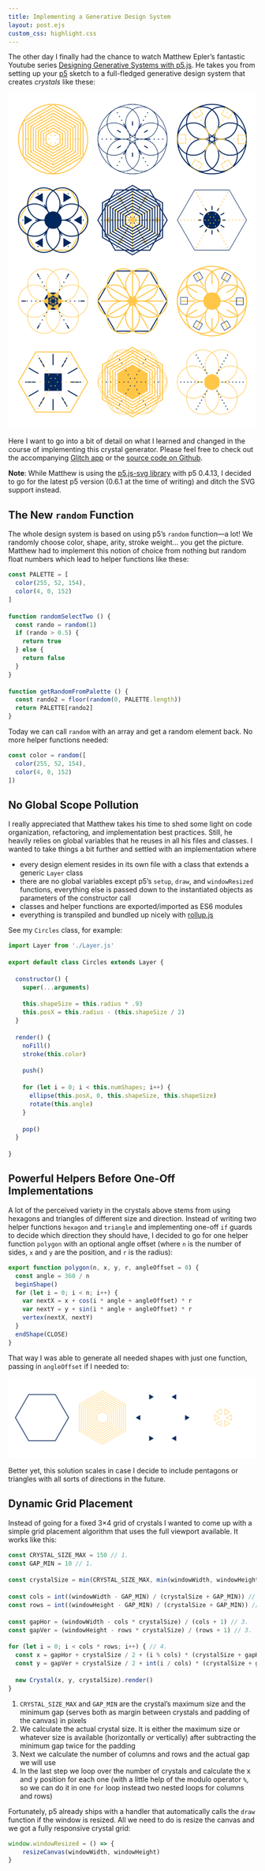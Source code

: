 ```yaml
---
title: Implementing a Generative Design System
layout: post.ejs
custom_css: highlight.css
---
```


The other day I finally had the chance to watch Matthew Epler’s fantastic Youtube series [Designing Generative Systems with p5.js](https://www.youtube.com/playlist?list=PLyRZnpOSgMj3K8AV2I6UldnvTj6d_Zrf0). He takes you from setting up your [p5](https://p5js.org/) sketch to a full-fledged generative design system that creates <i>crystals</i> like these:

![12 crystals made by a generative design system on a 3&times;4 grid](material/generative_crystals.png)

Here I want to go into a bit of detail on what I learned and changed in the course of implementing this crystal generator. Please feel free to check out the accompanying [Glitch app](https://generative-crystals.glitch.me/) or the [source code on Github](https://github.com/stephanmax/generative-crystals).

<b>Note</b>: While Matthew is using the [p5.js-svg library](https://github.com/zenozeng/p5.js-svg) with p5 0.4.13, I decided to go for the latest p5 version (0.6.1 at the time of writing) and ditch the SVG support instead.

## The New `random` Function

The whole design system is based on using p5’s `random` function—a lot! We randomly choose color, shape, arity, stroke weight… you get the picture. Matthew had to implement this notion of choice from nothing but random float numbers which lead to helper functions like these:

```javascript
const PALETTE = [
  color(255, 52, 154),
  color(4, 0, 152)
]

function randomSelectTwo () {
  const rando = random(1)
  if (rando > 0.5) {
    return true
  } else {
    return false
  }
}

function getRandomFromPalette () {
  const rando2 = floor(random(0, PALETTE.length))
  return PALETTE[rando2]
}
```

Today we can call `random` with an array and get a random element back. No more helper functions needed:

```javascript
const color = random([
  color(255, 52, 154),
  color(4, 0, 152)
])
```

## No Global Scope Pollution

I really appreciated that Matthew takes his time to shed some light on code organization, refactoring, and implementation best practices. Still, he heavily relies on global variables that he reuses in all his files and classes. I wanted to take things a bit further and settled with an implementation where

* every design element resides in its own file with a class that extends a generic `Layer` class
* there are no global variables except p5’s `setup`, `draw`, and `windowResized` functions, everything else is passed down to the instantiated objects as parameters of the constructor call
* classes and helper functions are exported/imported as ES6 modules
* everything is transpiled and bundled up nicely with [rollup.js](https://rollupjs.org/guide/en)

See my `Circles` class, for example:

```javascript
import Layer from './Layer.js'

export default class Circles extends Layer {
  
  constructor() {
    super(...arguments)

    this.shapeSize = this.radius * .93
    this.posX = this.radius - (this.shapeSize / 2)
  }

  render() {
    noFill()
    stroke(this.color)

    push()

    for (let i = 0; i < this.numShapes; i++) {
      ellipse(this.posX, 0, this.shapeSize, this.shapeSize)
      rotate(this.angle)
    }

    pop()
  }

}
```

## Powerful Helpers Before One-Off Implementations

A lot of the perceived variety in the crystals above stems from using hexagons and triangles of different size and direction. Instead of writing two helper functions `hexagon` and `triangle` and implementing one-off `if` guards to decide which direction they should have, I decided to go for one helper function `polygon` with an optional angle offset (where `n` is the number of sides, `x` and `y` are the position, and `r` is the radius):

```javascript
export function polygon(n, x, y, r, angleOffset = 0) {
  const angle = 360 / n
  beginShape()
  for (let i = 0; i < n; i++) {
    var nextX = x + cos(i * angle + angleOffset) * r
    var nextY = y + sin(i * angle + angleOffset) * r
    vertex(nextX, nextY)
  }
  endShape(CLOSE)
}
```

That way I was able to generate all needed shapes with just one function, passing in `angleOffset` if I needed to:

![Several hexagons and triangles generated with one helper function](material/polygons.png)

Better yet, this solution scales in case I decide to include pentagons or triangles with all sorts of directions in the future.

## Dynamic Grid Placement

Instead of going for a fixed 3&times;4 grid of crystals I wanted to come up with a simple grid placement algorithm that uses the full viewport available. It works like this:

```javascript
const CRYSTAL_SIZE_MAX = 150 // 1.
const GAP_MIN = 10 // 1.

const crystalSize = min(CRYSTAL_SIZE_MAX, min(windowWidth, windowHeight) - 2 * GAP_MIN) // 2.

const cols = int((windowWidth - GAP_MIN) / (crystalSize + GAP_MIN)) // 3.
const rows = int((windowHeight - GAP_MIN) / (crystalSize + GAP_MIN)) // 3.

const gapHor = (windowWidth - cols * crystalSize) / (cols + 1) // 3.
const gapVer = (windowHeight - rows * crystalSize) / (rows + 1) // 3.

for (let i = 0; i < cols * rows; i++) { // 4.
  const x = gapHor + crystalSize / 2 + (i % cols) * (crystalSize + gapHor)
  const y = gapVer + crystalSize / 2 + int(i / cols) * (crystalSize + gapVer)
  
  new Crystal(x, y, crystalSize).render()
}
```

1. `CRYSTAL_SIZE_MAX` and `GAP_MIN` are the crystal’s maximum size and the minimum gap (serves both as margin between crystals and padding of the canvas) in pixels
2. We calculate the actual crystal size. It is either the maximum size or whatever size is available  (horizontally *or* vertically) after subtracting the minimum gap twice for the padding
3. Next we calculate the number of columns and rows and the actual gap we will use
4. In the last step we loop over the number of crystals and calculate the x and y position for each one (with a little help of the modulo operator `%`, so we can do it in one `for` loop instead two nested loops for columns and rows)

Fortunately, p5 already ships with a handler that automatically calls the `draw` function if the window is resized. All we need to do is resize the canvas and we got a fully responsive crystal grid:

```javascript
window.windowResized = () => {
	resizeCanvas(windowWidth, windowHeight)
}
```
